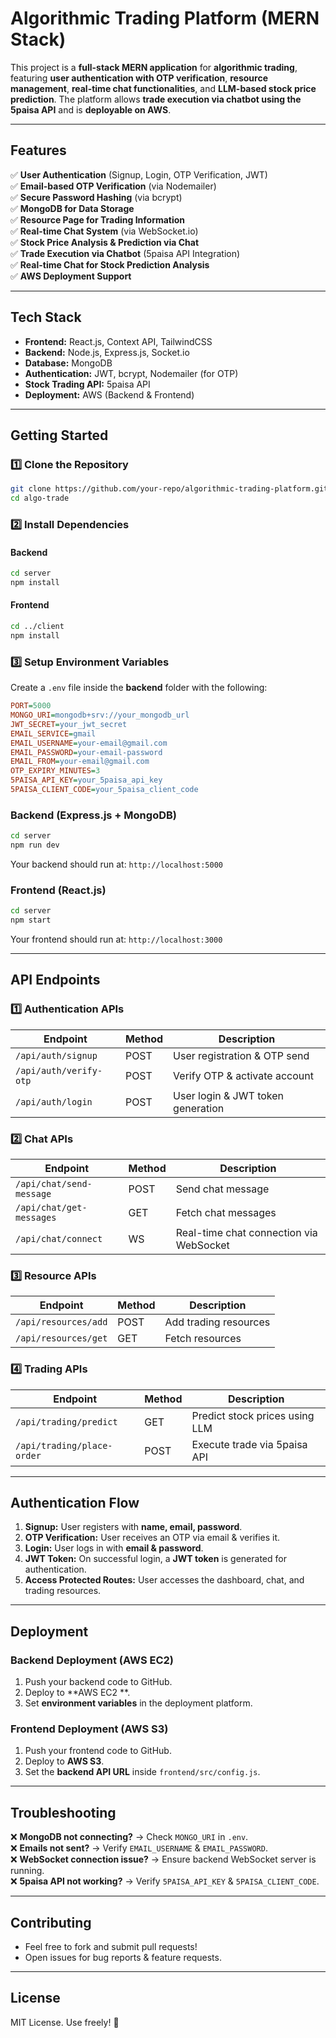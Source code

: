 # Algorithmic Trading Platform (MERN Stack)

This project is a **full-stack MERN application** for **algorithmic trading**, featuring **user authentication with OTP verification**, **resource management**, **real-time chat functionalities**, and **LLM-based stock price prediction**. The platform allows **trade execution via chatbot using the 5paisa API** and is **deployable on AWS**.

---

## **Features**

✅ **User Authentication** (Signup, Login, OTP Verification, JWT)  
✅ **Email-based OTP Verification** (via Nodemailer)  
✅ **Secure Password Hashing** (via bcrypt)  
✅ **MongoDB for Data Storage**  
✅ **Resource Page for Trading Information**  
✅ **Real-time Chat System** (via WebSocket.io)  
✅ **Stock Price Analysis & Prediction via Chat**  
✅ **Trade Execution via Chatbot** (5paisa API Integration)  
✅ **Real-time Chat for Stock Prediction Analysis**  
✅ **AWS Deployment Support**  

---

## **Tech Stack**

- **Frontend:** React.js, Context API, TailwindCSS  
- **Backend:** Node.js, Express.js, Socket.io  
- **Database:** MongoDB  
- **Authentication:** JWT, bcrypt, Nodemailer (for OTP)  
- **Stock Trading API:** 5paisa API  
- **Deployment:** AWS (Backend & Frontend)
---

## **Getting Started**

### **1️⃣ Clone the Repository**
```sh
git clone https://github.com/your-repo/algorithmic-trading-platform.git
cd algo-trade
```

### **2️⃣ Install Dependencies**
#### Backend
```sh
cd server
npm install
```
#### Frontend
```sh
cd ../client
npm install
```

### **3️⃣ Setup Environment Variables**
Create a `.env` file inside the **backend** folder with the following:
```ini
PORT=5000
MONGO_URI=mongodb+srv://your_mongodb_url
JWT_SECRET=your_jwt_secret
EMAIL_SERVICE=gmail
EMAIL_USERNAME=your-email@gmail.com
EMAIL_PASSWORD=your-email-password
EMAIL_FROM=your-email@gmail.com
OTP_EXPIRY_MINUTES=3
5PAISA_API_KEY=your_5paisa_api_key
5PAISA_CLIENT_CODE=your_5paisa_client_code
```

### **Backend (Express.js + MongoDB)**
```sh
cd server
npm run dev
```
Your backend should run at: `http://localhost:5000`

### **Frontend (React.js)**
```sh
cd server
npm start
```
Your frontend should run at: `http://localhost:3000`

---

## **API Endpoints**

### **1️⃣ Authentication APIs**
| Endpoint | Method | Description |
|----------|--------|-------------|
| `/api/auth/signup` | POST | User registration & OTP send |
| `/api/auth/verify-otp` | POST | Verify OTP & activate account |
| `/api/auth/login` | POST | User login & JWT token generation |

### **2️⃣ Chat APIs**
| Endpoint | Method | Description |
|----------|--------|-------------|
| `/api/chat/send-message` | POST | Send chat message |
| `/api/chat/get-messages` | GET | Fetch chat messages |
| `/api/chat/connect` | WS | Real-time chat connection via WebSocket |

### **3️⃣ Resource APIs**
| Endpoint | Method | Description |
|----------|--------|-------------|
| `/api/resources/add` | POST | Add trading resources |
| `/api/resources/get` | GET | Fetch resources |

### **4️⃣ Trading APIs**
| Endpoint | Method | Description |
|----------|--------|-------------|
| `/api/trading/predict` | GET | Predict stock prices using LLM |
| `/api/trading/place-order` | POST | Execute trade via 5paisa API |

---

## **Authentication Flow**
1. **Signup:** User registers with **name, email, password**.
2. **OTP Verification:** User receives an OTP via email & verifies it.
3. **Login:** User logs in with **email & password**.
4. **JWT Token:** On successful login, a **JWT token** is generated for authentication.
5. **Access Protected Routes:** User accesses the dashboard, chat, and trading resources.

---

## **Deployment**

### **Backend Deployment (AWS EC2)**
1. Push your backend code to GitHub.
2. Deploy to **AWS EC2 **.
3. Set **environment variables** in the deployment platform.

### **Frontend Deployment (AWS S3)**
1. Push your frontend code to GitHub.
2. Deploy to **AWS S3**.
3. Set the **backend API URL** inside `frontend/src/config.js`.

---

## **Troubleshooting**
❌ **MongoDB not connecting?** → Check `MONGO_URI` in `.env`.  
❌ **Emails not sent?** → Verify `EMAIL_USERNAME` & `EMAIL_PASSWORD`.  
❌ **WebSocket connection issue?** → Ensure backend WebSocket server is running.  
❌ **5paisa API not working?** → Verify `5PAISA_API_KEY` & `5PAISA_CLIENT_CODE`.  

---

## **Contributing**
- Feel free to fork and submit pull requests!
- Open issues for bug reports & feature requests.

---

## **License**
MIT License. Use freely! 🚀

